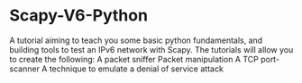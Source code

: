 # Scapy-V6-Python
A tutorial aiming to teach you some basic python fundamentals, and building tools to test an IPv6 network with Scapy. 
The tutorials will allow you to create the following:
A packet sniffer
Packet manipulation
A TCP port-scanner
A technique to emulate a denial of service attack
